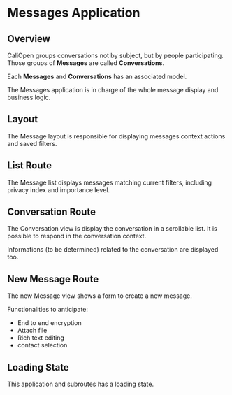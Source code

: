 Messages Application
====================

## Overview

CaliOpen groups conversations not by subject, but by people participating. Those
groups of **Messages** are called **Conversations**.

Each **Messages** and **Conversations** has an associated model.

The Messages application is in charge of the whole message display and business
logic.

## Layout

The Message layout is responsible for displaying messages context actions and
saved filters.

## List Route

The Message list displays messages matching current filters, including privacy
index and importance level.

## Conversation Route

The Conversation view is display the conversation in a scrollable list.
It is possible to respond in the conversation context.

Informations (to be determined) related to the conversation are displayed too.

## New Message Route

The new Message view shows a form to create a new message.

Functionalities to anticipate:

* End to end encryption
* Attach file
* Rich text editing
* contact selection

## Loading State

This application and subroutes has a loading state.

